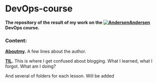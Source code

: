 # DevOps-course

**The repository of the result of my work on the [![Andersen](https://d3jqtupnzefbtn.cloudfront.net/andersenlab/new-andersensite/favicon/full-pack/favicon-16x16.png)Andersen](https://www.andersenlab.com) DevOps course.**

### Content:


**[Aboutmy](https://github.com/blefmuren/DevOps-course/tree/main/Aboutmy).** А few lines about the author.


**[TIL](https://github.com/blefmuren/DevOps-course/tree/main/TIL).** This is where I get confused about blogging. What I learned, what I forgot. What am I doing?

And several of folders for each lesson. Will be added
